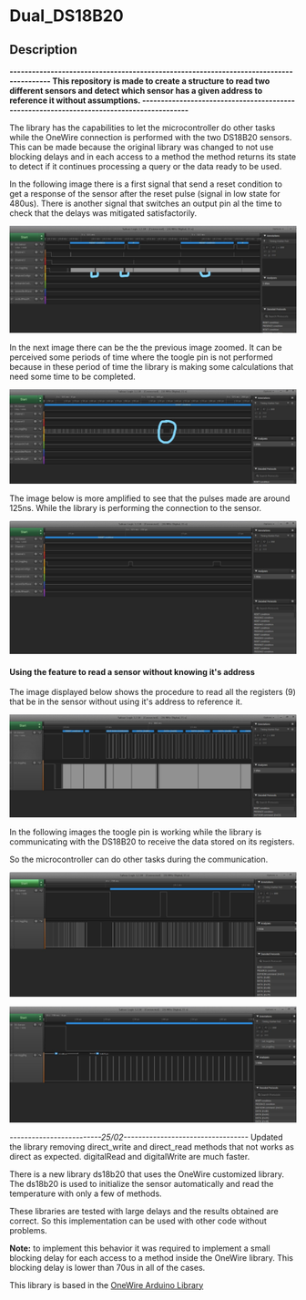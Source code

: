 # Dual_DS18B20
## **Description**
**---------------------------------------------------------------------------------------
This repository is made to create a structure to read two different sensors and detect which sensor has a given address to reference it without assumptions.
-----------------------------------------------------------------------------------------**

The library has the capabilities to let the microcontroller do other tasks while the OneWire connection is performed with the two DS18B20 sensors.
This can be made because the original library was changed to not use blocking delays and in each access to a method the method returns its state to detect if it continues processing a query or the data ready to be used.

In the following image there is a first signal that send a reset condition to get a response of the sensor after the reset pulse (signal in low state for 480us). There is another signal that switches an output pin al the time to check that the delays was mitigated satisfactorily.

![Library without non blocking delay](/RDM_IMAGES/OWCTest.jpg)

In the next image there can be the the previous image zoomed. It can be perceived some periods of time where the toogle pin is not performed because in these period of time the library is making some calculations that need some time to be completed.

![Library without non blocking delay1](/RDM_IMAGES/OWCTestZoomed1.jpg)

The image below is more amplified to see that the pulses made are around 125ns. While the library is performing the connection to the sensor.

![Library without non blocking delay2](/RDM_IMAGES/OWCTestZoomed2.jpeg)

#### Using the feature to read a sensor without knowing it's address


The image displayed below shows the procedure to read all the registers (9) that be in the sensor without using it's address to reference it. 

![ReadingAllRegs1](/RDM_IMAGES/ReadingAllRegs.jpeg)

In the following images the toogle pin is working while the library is communicating with the DS18B20 to receive the data stored on its registers.  

So the microcontroller can do other tasks during the communication.   


![ReadingAllRegs2](/RDM_IMAGES/ReadingAllRegsZoom1.jpeg)


![ReadingAllRegs3](/RDM_IMAGES/ReadingAllRegsZoom2.jpeg)

*-------------------------25/02----------------------------------*
Updated the library removing direct_write and direct_read methods that
not works as direct as expected. digitalRead and digitalWrite are much faster.

There is a new library ds18b20 that uses the OneWire customized library.
The ds18b20 is used to initialize the sensor automatically and read the 
temperature with only a few of methods.

These libraries are tested with large delays and the results obtained are correct. So this implementation can be used with other code without problems.

**Note:** to implement this behavior it was required to implement a small blocking delay for each access to a method inside the OneWire library. This blocking delay is lower than 70us in all of the cases.



This library is based in the [OneWire Arduino Library](https://www.arduinolibraries.info/libraries/one-wire) 